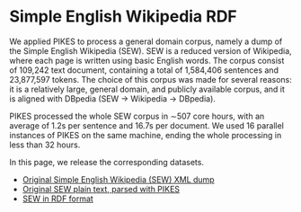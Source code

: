 Simple English Wikipedia RDF
===

We applied PIKES to process a general domain corpus, namely a dump of the Simple English Wikipedia (SEW).
SEW is a reduced version of Wikipedia, where each page is written using basic English words. The corpus consist of
109,242 text document, containing a total of 1,584,406 sentences and 23,877,597 tokens.
The choice of this corpus was made for several reasons: it is a relatively large, general domain, and publicly
available corpus, and it is aligned with DBpedia (SEW → Wikipedia → DBpedia).

PIKES processed the whole SEW corpus in ∼507 core hours, with an average of 1.2s per sentence and 16.7s per document.
We used 16 parallel instances of PIKES on the same machine, ending the whole processing in less than 32 hours.

In this page, we release the corresponding datasets.

* [Original Simple English Wikipedia (SEW) XML dump](https://knowledgestore.fbk.eu/files/pikes/simplewiki-20150406-pages-articles.xml.bz2)
* [Original SEW plain text, parsed with PIKES](https://knowledgestore.fbk.eu/files/pikes/simplewiki-20150406-pages-articles.txt.tar.gz)
* [SEW in RDF format](https://knowledgestore.fbk.eu/files/pikes/simplewiki-20150406-pages-articles.tql.gz)

